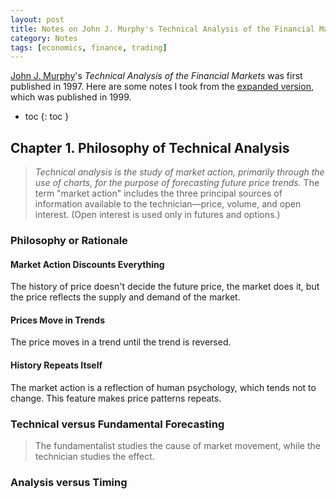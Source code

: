 ```yaml
---
layout: post
title: Notes on John J. Murphy's Technical Analysis of the Financial Markets
category: Notes
tags: [economics, finance, trading]
---
```

[John J. Murphy](https://en.wikipedia.org/wiki/John_Murphy_(technical_analyst))'s *Technical Analysis of the Financial Markets* was first published in 1997. Here are some notes I took from the [expanded version](https://www.amazon.com/dp/0735200661), which was published in 1999.

- toc
{: toc }

## Chapter 1. Philosophy of Technical Analysis

> *Technical analysis is the study of market action, primarily through the use of charts, for the purpose of forecasting future price trends.* The term "market action" includes the three principal sources of information available to the technician—price, volume, and open interest. (Open interest is used only in futures and options.)

### Philosophy or Rationale

#### Market Action Discounts Everything

The history of price doesn't decide the future price, the market does it, but the price reflects the supply and demand of the market.

#### Prices Move in Trends

The price moves in a trend until the trend is reversed.

#### History Repeats Itself

The market action is a reflection of human psychology, which tends not to change. This feature makes price patterns repeats.

### Technical versus Fundamental Forecasting

> The fundamentalist studies the cause of market movement, while the technician studies the effect.

### Analysis versus Timing
